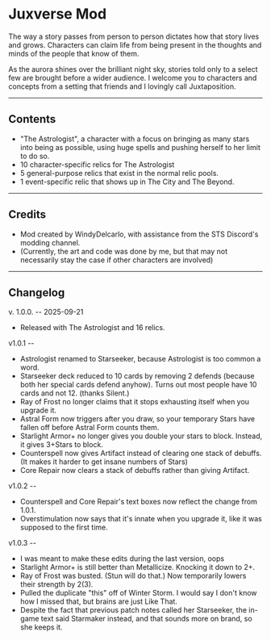 # Juxverse Mod

The way a story passes from person to person dictates how that story lives and grows. Characters can claim life from being present in the thoughts and minds of the people that know of them.

As the aurora shines over the brilliant night sky, stories told only to a select few are brought before a wider audience. I welcome you to characters and concepts from a setting that friends and I lovingly call Juxtaposition.

---
## Contents

- "The Astrologist", a character with a focus on bringing as many stars into being as possible, using huge spells and pushing herself to her limit to do so.
- 10 character-specific relics for The Astrologist
- 5 general-purpose relics that exist in the normal relic pools.
- 1 event-specific relic that shows up in The City and The Beyond.

---
## Credits

- Mod created by WindyDelcarlo, with assistance from the STS Discord's modding channel.
- (Currently, the art and code was done by me, but that may not necessarily stay the case if other characters are involved)

---
## Changelog

v. 1.0.0. -- 2025-09-21
- Released with The Astrologist and 16 relics.

v1.0.1 --
- Astrologist renamed to Starseeker, because Astrologist is too common a word.
- Starseeker deck reduced to 10 cards by removing 2 defends (because both her special cards defend anyhow). Turns out most people have 10 cards and not 12. (thanks Silent.)
- Ray of Frost no longer claims that it stops exhausting itself when you upgrade it.
- Astral Form now triggers after you draw, so your temporary Stars have fallen off before Astral Form counts them.
- Starlight Armor+ no longer gives you double your stars to block. Instead, it gives 3+Stars to block. 
- Counterspell now gives Artifact instead of clearing one stack of debuffs. (It makes it harder to get insane numbers of Stars)
- Core Repair now clears a stack of debuffs rather than giving Artifact. 

v1.0.2 --
- Counterspell and Core Repair's text boxes now reflect the change from 1.0.1.
- Overstimulation now says that it's innate when you upgrade it, like it was supposed to the first time.

v1.0.3 --
- I was meant to make these edits during the last version, oops
- Starlight Armor+ is still better than Metallicize. Knocking it down to 2+.
- Ray of Frost was busted. (Stun will do that.) Now temporarily lowers their strength by 2(3).
- Pulled the duplicate "this" off of Winter Storm. I would say I don't know how I missed that, but brains are just Like That.
- Despite the fact that previous patch notes called her Starseeker, the in-game text said Starmaker instead, and that sounds more on brand, so she keeps it.